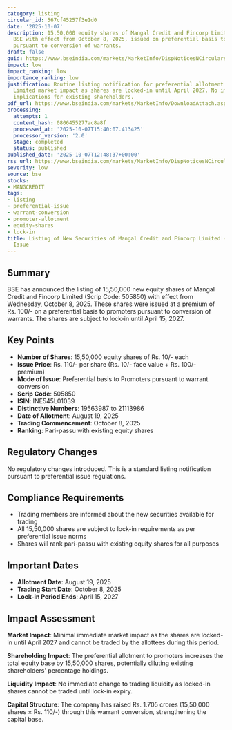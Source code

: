 ```yaml
---
category: listing
circular_id: 567cf45257f3e1d0
date: '2025-10-07'
description: 15,50,000 equity shares of Mangal Credit and Fincorp Limited listed on
  BSE with effect from October 8, 2025, issued on preferential basis to promoters
  pursuant to conversion of warrants.
draft: false
guid: https://www.bseindia.com/markets/MarketInfo/DispNoticesNCirculars.aspx?Noticeid={88E72461-AEE1-4247-A9BE-BA452D493D13}&noticeno=20251007-36&dt=10/07/2025&icount=36&totcount=76&flag=0
impact: low
impact_ranking: low
importance_ranking: low
justification: Routine listing notification for preferential allotment to promoters.
  Limited market impact as shares are locked-in until April 2027. No immediate trading
  implications for existing shareholders.
pdf_url: https://www.bseindia.com/markets/MarketInfo/DownloadAttach.aspx?id=20251007-36&attachedId=
processing:
  attempts: 1
  content_hash: 0806455277ac8a8f
  processed_at: '2025-10-07T15:40:07.413425'
  processor_version: '2.0'
  stage: completed
  status: published
published_date: '2025-10-07T12:48:37+00:00'
rss_url: https://www.bseindia.com/markets/MarketInfo/DispNoticesNCirculars.aspx?Noticeid={88E72461-AEE1-4247-A9BE-BA452D493D13}&noticeno=20251007-36&dt=10/07/2025&icount=36&totcount=76&flag=0
severity: low
source: bse
stocks:
- MANGCREDIT
tags:
- listing
- preferential-issue
- warrant-conversion
- promoter-allotment
- equity-shares
- lock-in
title: Listing of New Securities of Mangal Credit and Fincorp Limited - Preferential
  Issue
---
```


## Summary

BSE has announced the listing of 15,50,000 new equity shares of Mangal Credit and Fincorp Limited (Scrip Code: 505850) with effect from Wednesday, October 8, 2025. These shares were issued at a premium of Rs. 100/- on a preferential basis to promoters pursuant to conversion of warrants. The shares are subject to lock-in until April 15, 2027.

## Key Points

- **Number of Shares**: 15,50,000 equity shares of Rs. 10/- each
- **Issue Price**: Rs. 110/- per share (Rs. 10/- face value + Rs. 100/- premium)
- **Mode of Issue**: Preferential basis to Promoters pursuant to warrant conversion
- **Scrip Code**: 505850
- **ISIN**: INE545L01039
- **Distinctive Numbers**: 19563987 to 21113986
- **Date of Allotment**: August 19, 2025
- **Trading Commencement**: October 8, 2025
- **Ranking**: Pari-passu with existing equity shares

## Regulatory Changes

No regulatory changes introduced. This is a standard listing notification pursuant to preferential issue regulations.

## Compliance Requirements

- Trading members are informed about the new securities available for trading
- All 15,50,000 shares are subject to lock-in requirements as per preferential issue norms
- Shares will rank pari-passu with existing equity shares for all purposes

## Important Dates

- **Allotment Date**: August 19, 2025
- **Trading Start Date**: October 8, 2025
- **Lock-in Period Ends**: April 15, 2027

## Impact Assessment

**Market Impact**: Minimal immediate market impact as the shares are locked-in until April 2027 and cannot be traded by the allottees during this period.

**Shareholding Impact**: The preferential allotment to promoters increases the total equity base by 15,50,000 shares, potentially diluting existing shareholders' percentage holdings.

**Liquidity Impact**: No immediate change to trading liquidity as locked-in shares cannot be traded until lock-in expiry.

**Capital Structure**: The company has raised Rs. 1.705 crores (15,50,000 shares × Rs. 110/-) through this warrant conversion, strengthening the capital base.